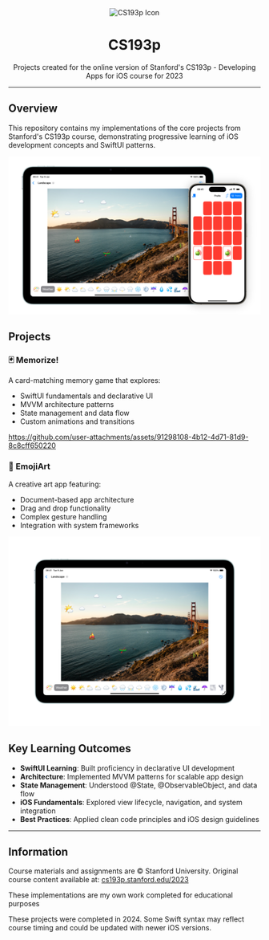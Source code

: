 <div align="center">
  <img width="200" height="200" src="assets/CS193p.png" alt= "CS193p Icon">
  <h1>CS193p</h1>
  <p>
    Projects created for the online version of Stanford's CS193p - Developing Apps for iOS course for 2023
  </p>
</div>

---

## Overview

This repository contains my implementations of the core projects from Stanford's CS193p course, demonstrating progressive learning of iOS development concepts and SwiftUI patterns.

<img src="assets/CS193pProjects.png" alt= "Memorize and Emoji Art Applications from course">

## Projects

### 🃏 Memorize!
A card-matching memory game that explores:
- SwiftUI fundamentals and declarative UI
- MVVM architecture patterns
- State management and data flow
- Custom animations and transitions

https://github.com/user-attachments/assets/91298108-4b12-4d71-81d9-8c8cff650220

### 🎨 EmojiArt
A creative art app featuring:
- Document-based app architecture
- Drag and drop functionality
- Complex gesture handling
- Integration with system frameworks

<img src="assets/EmojiArt.png" alt= "EmojiArt application">

## Key Learning Outcomes

- **SwiftUI Learning**: Built proficiency in declarative UI development
- **Architecture**: Implemented MVVM patterns for scalable app design
- **State Management**: Understood @State, @ObservableObject, and data flow
- **iOS Fundamentals**: Explored view lifecycle, navigation, and system integration
- **Best Practices**: Applied clean code principles and iOS design guidelines

---

## Information
Course materials and assignments are © Stanford University. 
Original course content available at: [cs193p.stanford.edu/2023](https://cs193p.stanford.edu/2023)

These implementations are my own work completed for educational purposes

These projects were completed in 2024. Some Swift syntax may reflect course timing and could be updated with newer iOS versions.

